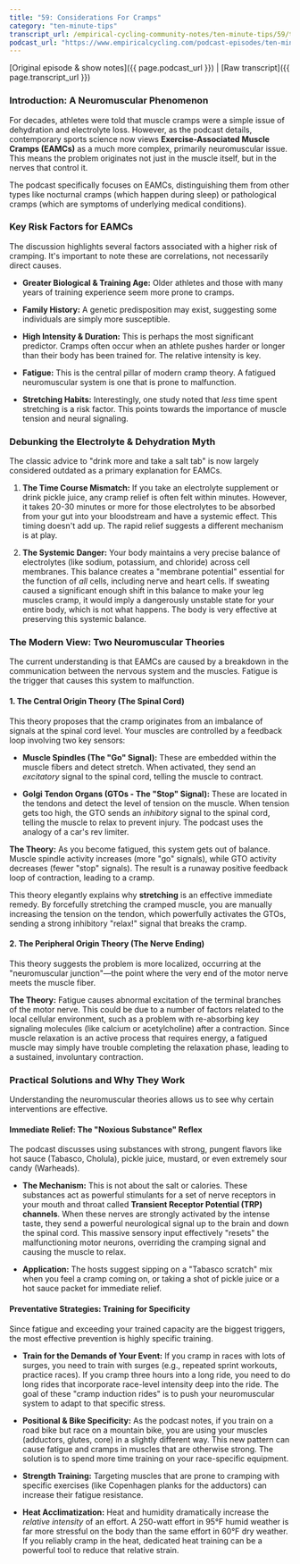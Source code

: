 ```yaml
---
title: "59: Considerations For Cramps"
category: "ten-minute-tips"
transcript_url: /empirical-cycling-community-notes/ten-minute-tips/59/tmt59 cramps (transcribed on 07-Aug-2025 11-09-52).txt
podcast_url: "https://www.empiricalcycling.com/podcast-episodes/ten-minute-tips-59-considerations-for-cramps"
---
```


[Original episode & show notes]({{ page.podcast_url }})   \|   [Raw transcript]({{ page.transcript_url }})

### Introduction: A Neuromuscular Phenomenon

For decades, athletes were told that muscle cramps were a simple issue of dehydration and electrolyte loss. However, as the podcast details, contemporary sports science now views **Exercise-Associated Muscle Cramps (EAMCs)** as a much more complex, primarily neuromuscular issue. This means the problem originates not just in the muscle itself, but in the nerves that control it.

The podcast specifically focuses on EAMCs, distinguishing them from other types like nocturnal cramps (which happen during sleep) or pathological cramps (which are symptoms of underlying medical conditions).

### Key Risk Factors for EAMCs

The discussion highlights several factors associated with a higher risk of cramping. It's important to note these are correlations, not necessarily direct causes.

-   **Greater Biological & Training Age:** Older athletes and those with many years of training experience seem more prone to cramps.
    
-   **Family History:** A genetic predisposition may exist, suggesting some individuals are simply more susceptible.
    
-   **High Intensity & Duration:** This is perhaps the most significant predictor. Cramps often occur when an athlete pushes harder or longer than their body has been trained for. The relative intensity is key.
    
-   **Fatigue:** This is the central pillar of modern cramp theory. A fatigued neuromuscular system is one that is prone to malfunction.
    
-   **Stretching Habits:** Interestingly, one study noted that _less_ time spent stretching is a risk factor. This points towards the importance of muscle tension and neural signaling.
    

### Debunking the Electrolyte & Dehydration Myth

The classic advice to "drink more and take a salt tab" is now largely considered outdated as a primary explanation for EAMCs.

1.  **The Time Course Mismatch:** If you take an electrolyte supplement or drink pickle juice, any cramp relief is often felt within minutes. However, it takes 20-30 minutes or more for those electrolytes to be absorbed from your gut into your bloodstream and have a systemic effect. This timing doesn't add up. The rapid relief suggests a different mechanism is at play.
    
2.  **The Systemic Danger:** Your body maintains a very precise balance of electrolytes (like sodium, potassium, and chloride) across cell membranes. This balance creates a "membrane potential" essential for the function of _all_ cells, including nerve and heart cells. If sweating caused a significant enough shift in this balance to make your leg muscles cramp, it would imply a dangerously unstable state for your entire body, which is not what happens. The body is very effective at preserving this systemic balance.
    

### The Modern View: Two Neuromuscular Theories

The current understanding is that EAMCs are caused by a breakdown in the communication between the nervous system and the muscles. Fatigue is the trigger that causes this system to malfunction.

#### 1. The Central Origin Theory (The Spinal Cord)

This theory proposes that the cramp originates from an imbalance of signals at the spinal cord level. Your muscles are controlled by a feedback loop involving two key sensors:

-   **Muscle Spindles (The "Go" Signal):** These are embedded within the muscle fibers and detect stretch. When activated, they send an _excitatory_ signal to the spinal cord, telling the muscle to contract.
    
-   **Golgi Tendon Organs (GTOs - The "Stop" Signal):** These are located in the tendons and detect the level of tension on the muscle. When tension gets too high, the GTO sends an _inhibitory_ signal to the spinal cord, telling the muscle to relax to prevent injury. The podcast uses the analogy of a car's rev limiter.
    

**The Theory:** As you become fatigued, this system gets out of balance. Muscle spindle activity increases (more "go" signals), while GTO activity decreases (fewer "stop" signals). The result is a runaway positive feedback loop of contraction, leading to a cramp.

This theory elegantly explains why **stretching** is an effective immediate remedy. By forcefully stretching the cramped muscle, you are manually increasing the tension on the tendon, which powerfully activates the GTOs, sending a strong inhibitory "relax!" signal that breaks the cramp.

#### 2. The Peripheral Origin Theory (The Nerve Ending)

This theory suggests the problem is more localized, occurring at the "neuromuscular junction"—the point where the very end of the motor nerve meets the muscle fiber.

**The Theory:** Fatigue causes abnormal excitation of the terminal branches of the motor nerve. This could be due to a number of factors related to the local cellular environment, such as a problem with re-absorbing key signaling molecules (like calcium or acetylcholine) after a contraction. Since muscle relaxation is an active process that requires energy, a fatigued muscle may simply have trouble completing the relaxation phase, leading to a sustained, involuntary contraction.

### Practical Solutions and Why They Work

Understanding the neuromuscular theories allows us to see why certain interventions are effective.

#### Immediate Relief: The "Noxious Substance" Reflex

The podcast discusses using substances with strong, pungent flavors like hot sauce (Tabasco, Cholula), pickle juice, mustard, or even extremely sour candy (Warheads).

-   **The Mechanism:** This is not about the salt or calories. These substances act as powerful stimulants for a set of nerve receptors in your mouth and throat called **Transient Receptor Potential (TRP) channels**. When these nerves are strongly activated by the intense taste, they send a powerful neurological signal up to the brain and down the spinal cord. This massive sensory input effectively "resets" the malfunctioning motor neurons, overriding the cramping signal and causing the muscle to relax.
    
-   **Application:** The hosts suggest sipping on a "Tabasco scratch" mix when you feel a cramp coming on, or taking a shot of pickle juice or a hot sauce packet for immediate relief.
    

#### Preventative Strategies: Training for Specificity

Since fatigue and exceeding your trained capacity are the biggest triggers, the most effective prevention is highly specific training.

-   **Train for the Demands of Your Event:** If you cramp in races with lots of surges, you need to train with surges (e.g., repeated sprint workouts, practice races). If you cramp three hours into a long ride, you need to do long rides that incorporate race-level intensity deep into the ride. The goal of these "cramp induction rides" is to push your neuromuscular system to adapt to that specific stress.
    
-   **Positional & Bike Specificity:** As the podcast notes, if you train on a road bike but race on a mountain bike, you are using your muscles (adductors, glutes, core) in a slightly different way. This new pattern can cause fatigue and cramps in muscles that are otherwise strong. The solution is to spend more time training on your race-specific equipment.
    
-   **Strength Training:** Targeting muscles that are prone to cramping with specific exercises (like Copenhagen planks for the adductors) can increase their fatigue resistance.
    
-   **Heat Acclimatization:** Heat and humidity dramatically increase the _relative intensity_ of an effort. A 250-watt effort in 95°F humid weather is far more stressful on the body than the same effort in 60°F dry weather. If you reliably cramp in the heat, dedicated heat training can be a powerful tool to reduce that relative strain.